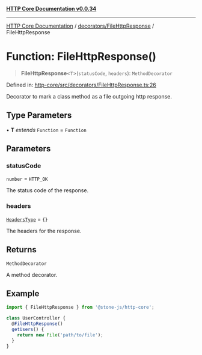 [**HTTP Core Documentation v0.0.34**](../../../README.md)

***

[HTTP Core Documentation](../../../modules.md) / [decorators/FileHttpResponse](../README.md) / FileHttpResponse

# Function: FileHttpResponse()

> **FileHttpResponse**\<`T`\>(`statusCode`, `headers`): `MethodDecorator`

Defined in: [http-core/src/decorators/FileHttpResponse.ts:26](https://github.com/stonemjs/http-core/blob/eaa01dbfed8a1d56fab239821e27802dd54ab017/src/decorators/FileHttpResponse.ts#L26)

Decorator to mark a class method as a file outgoing http response.

## Type Parameters

• **T** *extends* `Function` = `Function`

## Parameters

### statusCode

`number` = `HTTP_OK`

The status code of the response.

### headers

[`HeadersType`](../../../declarations/type-aliases/HeadersType.md) = `{}`

The headers for the response.

## Returns

`MethodDecorator`

A method decorator.

## Example

```typescript
import { FileHttpResponse } from '@stone-js/http-core';

class UserController {
  @FileHttpResponse()
  getUsers() {
    return new File('path/to/file');
  }
}
```
